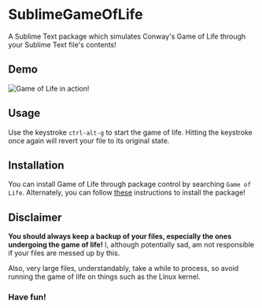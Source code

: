 # SublimeGameOfLife
A Sublime Text package which simulates Conway's Game of Life through your Sublime Text file's contents!

## Demo

![Game of Life in action!](http://i.imgur.com/OGa8FQx.gif)

## Usage
Use the keystroke `ctrl-alt-g` to start the game of life. Hitting the keystroke once again will revert your file to its original state.

## Installation
You can install Game of Life through package control by searching `Game of Life`. Alternately, you can follow [these](https://www.sublimetext.com/docs/3/packages.html) instructions to install the package!

## Disclaimer
**You should always keep a backup of your files, especially the ones undergoing the game of life!** I, although potentially sad, am not responsible if your files are messed up by this. 

Also, very large files, understandably, take a while to process, so avoid running the game of life on things such as the Linux kernel.

### Have fun!
